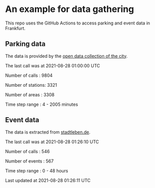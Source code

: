 # An example for data gathering

This repo uses the GitHub Actions to access parking and event data in Frankfurt.

## Parking data
The data is provided by the [open data collection of the city](https://www.offenedaten.frankfurt.de/).

The last call was at 2021-08-28 01:00:00 UTC

Number of calls   : 9804

Number of stations: 3321

Number of areas   : 3308

Time step range   :    4 - 2005 minutes


## Event data
The data is extracted from [stadtleben.de](https://stadtleben.de/frankfurt/).

The last call was at 2021-08-28 01:26:10 UTC

Number of calls   : 546

Number of events  : 567

Time step range   :   0 -  48 hours


Last updated at 2021-08-28 01:26:11 UTC
